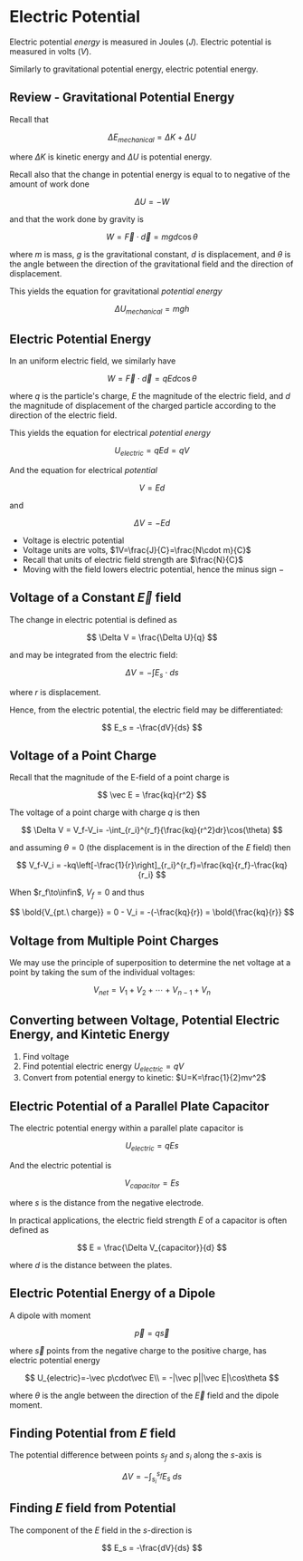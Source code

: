 # Electric Potential

Electric potential *energy* is measured in Joules ($J$). Electric potential is measured in volts ($V$).

Similarly to gravitational potential energy, electric potential energy.

## Review - Gravitational Potential Energy

Recall that

$$
\Delta E_{mechanical} = \Delta K + \Delta U
$$

where $\Delta K$ is kinetic energy and $\Delta U$ is potential energy.

Recall also that the change in potential energy is equal to to negative of the amount of work done

$$
\Delta U = -W
$$

and that the work done by gravity is

$$
W=\vec F\cdot\vec d = mgd\cos{\theta}
$$

where $m$ is mass, $g$ is the gravitational constant, $d$ is displacement, and $\theta$ is the angle between the direction of the gravitational field and the direction of displacement.

This yields the equation for gravitational *potential energy*

$$
\Delta U_{mechanical}=mgh
$$

## Electric Potential Energy

In an uniform electric field, we similarly have

$$
W=\vec F\cdot\vec d=qEd\cos{\theta}
$$

where $q$ is the particle's charge, $E$ the magnitude of the electric field, and $d$ the magnitude of displacement of the charged particle according to the direction of the electric field.

This yields the equation for electrical *potential energy*

$$
U_{electric}=qEd =qV
$$

And the equation for electrical *potential*

$$
V = Ed
$$

and

$$
\Delta V=-Ed
$$

- Voltage is electric potential
- Voltage units are volts, $1V=\frac{J}{C}=\frac{N\cdot m}{C}$
- Recall that units of electric field strength are $\frac{N}{C}$
- Moving with the field lowers electric potential, hence the minus sign $-$

## Voltage of a Constant $\vec E$ field

The change in electric potential is defined as

$$
\Delta V = \frac{\Delta U}{q}
$$

and may be integrated from the electric field:

$$
\Delta V = -\int{E_s\cdot ds}
$$

where $r$ is displacement.

Hence, from the electric potential, the electric field may be differentiated:

$$
E_s = -\frac{dV}{ds}
$$

## Voltage of a Point Charge

Recall that the magnitude of the E-field of a point charge is

$$
\vec E = \frac{kq}{r^2}
$$

The voltage of a point charge with charge $q$ is then

$$
\Delta V = V_f-V_i= -\int_{r_i}^{r_f}{\frac{kq}{r^2}dr}\cos(\theta)
$$

and assuming $\theta=0$ (the displacement is in the direction of the $E$ field) then

$$
V_f-V_i = -kq\left[-\frac{1}{r}\right]_{r_i}^{r_f}=\frac{kq}{r_f}-\frac{kq}{r_i}
$$

When $r_f\to\infin$, $V_f=0$ and thus

$$
\bold{V_{pt.\ charge}} = 0 - V_i = -(-\frac{kq}{r}) = \bold{\frac{kq}{r}}
$$

## Voltage from Multiple Point Charges

We may use the principle of superposition to determine the net voltage at a point by taking the sum of the individual voltages:

$$
V_{net} = V_1+V_2+\cdots+V_{n-1}+V_n
$$

## Converting between Voltage, Potential Electric Energy, and Kintetic Energy

1. Find voltage
2. Find potential electric energy $U_{electric}=qV$
3. Convert from potential energy to kinetic: $U=K=\frac{1}{2}mv^2$

## Electric Potential of a Parallel Plate Capacitor

The electric potential energy within a parallel plate capacitor is

$$
U_{electric} = qEs
$$

And the electric potential is

$$
V_{capacitor} = Es
$$

where $s$ is the distance from the negative electrode.

In practical applications, the electric field strength $E$ of a capacitor is often defined as

$$
E = \frac{\Delta V_{capacitor}}{d}
$$

where $d$ is the distance between the plates.

## Electric Potential Energy of a Dipole

A dipole with moment

$$
\vec p = q\vec s
$$

where $\vec s$ points from the negative charge to the positive charge, has electric potential energy

$$
U_{electric}=-\vec p\cdot\vec E\\
= -|\vec p||\vec E|\cos\theta
$$

where $\theta$ is the angle between the direction of the $\vec E$ field and the dipole moment.

## Finding Potential from $E$ field

The potential difference between points $s_f$ and $s_i$ along the $s$-axis is

$$
\Delta V = -\int_{s_i}^{s_f}{E_s\ ds}
$$

## Finding $E$ field from Potential

The component of the $E$ field in the $s$-direction is

$$
E_s = -\frac{dV}{ds}
$$